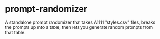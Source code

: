 # prompt-randomizer
A standalone prompt randomizer that takes A1111 "styles.csv" files, breaks the prompts up into a table, then lets you generate random prompts from that table.
